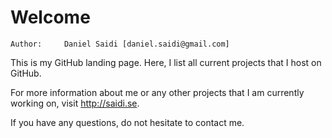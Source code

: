 Welcome
=======

	Author:		Daniel Saidi [daniel.saidi@gmail.com]

This is my GitHub landing page. Here, I list all current
projects that I host on GitHub.

For more information about me or any other projects that
I am currently working on, visit http://saidi.se.
	
If you have any questions, do not hesitate to contact me.